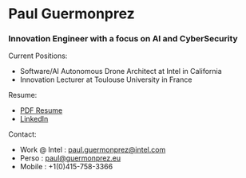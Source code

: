 # Paul Guermonprez

### Innovation Engineer with a focus on AI and CyberSecurity

Current Positions:
* Software/AI Autonomous Drone Architect at Intel in California
* Innovation Lecturer at Toulouse University in France 

Resume:
* [PDF Resume](https://github.com/guermonprez/www/raw/master/docs/Paul_Guermonprez_-_Innovation_Engineer_CV.pdf)
* [LinkedIn](http://www.linkedin.com/in/paulguermonprez)

Contact:
* Work @ Intel : paul.guermonprez@intel.com
* Perso : paul@guermonprez.eu
* Mobile : +1(0)415-758-3366

